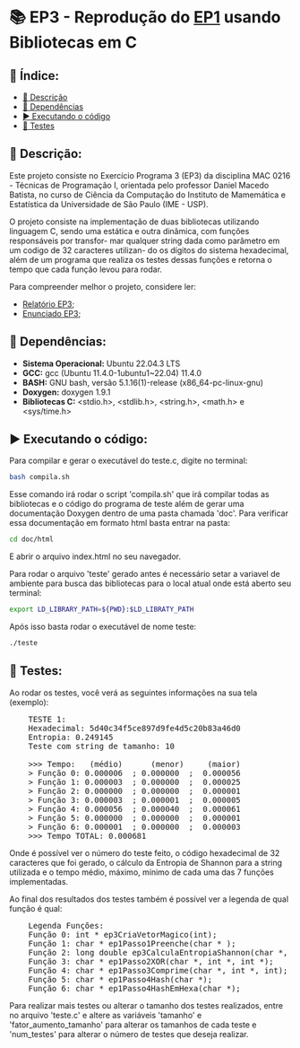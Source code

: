 # 📚 EP3 - Reprodução do [EP1](https://github.com/Od4ir/MAC0216_Tecnicas_de_Programacao/tree/main/EP1) usando Bibliotecas em C

## 📑 Índice:

- [📄 Descrição](#-descrição)
- [🔗 Dependências](#-dependências)
- [▶️ Executando o código](#️-executando-o-código)
- [🧪 Testes](#-testes)



## 📄 Descrição:
Este projeto consiste no Exercício Programa 3 (EP3) da disciplina MAC 0216 - 
Técnicas de Programação I, orientada pelo professor Daniel Macedo Batista, no
curso de Ciência da Computação do Instituto de Mamemática e Estatística da
Universidade de São Paulo (IME - USP). 

O projeto consiste na implementação de duas bibliotecas utilizando linguagem
C, sendo uma estática e outra dinâmica, com funções responsáveis por transfor-
mar qualquer string dada como parâmetro em um codigo de 32 caracteres utilizan-
do os dígitos do sistema hexadecimal, além de um programa que realiza os testes
dessas funções e retorna o tempo que cada função levou para rodar.

Para compreender melhor o projeto, considere ler:
- [Relatório EP3](https://github.com/Od4ir/MAC0216_Tecnicas_de_Programacao/blob/main/EP3/Relatorio_EP3.pdf);
- [Enunciado EP3](https://github.com/Od4ir/MAC0216_Tecnicas_de_Programacao/blob/main/EP3/Enunciado_EP3.pdf);

## 🔗 Dependências:
- **Sistema Operacional:** Ubuntu 22.04.3 LTS
- **GCC:** gcc (Ubuntu 11.4.0-1ubuntu1~22.04) 11.4.0
- **BASH:** GNU bash, versão 5.1.16(1)-release (x86_64-pc-linux-gnu)
- **Doxygen:** doxygen 1.9.1
- **Bibliotecas C:** <stdio.h>, <stdlib.h>, <string.h>, <math.h> e <sys/time.h>

## ▶️ Executando o código:

Para compilar e gerar o executável do teste.c, digite no terminal:
```bash
bash compila.sh
```

Esse comando irá rodar o script 'compila.sh' que irá compilar todas as bibliotecas e o código do programa de teste além de gerar uma documentação Doxygen dentro de uma pasta chamada 'doc'. Para verificar essa documentação em formato html basta entrar na pasta:

```bash
cd doc/html
```
E abrir o arquivo index.html no seu navegador.

Para rodar o arquivo 'teste' gerado antes é necessário setar a variavel de ambiente para busca das bibliotecas para o local atual onde está aberto seu terminal:

```bash
export LD_LIBRARY_PATH=${PWD}:$LD_LIBRATY_PATH
```
Após isso basta rodar o executável de nome teste:
```bash
./teste
```


## 🧪 Testes:

Ao rodar os testes, você verá as seguintes informações na sua tela (exemplo):

<pre>
    TESTE 1:
    Hexadecimal: 5d40c34f5ce897d9fe4d5c20b83a46d0
    Entropia: 0.249145
    Teste com string de tamanho: 10

    >>> Tempo:   (médio)      (menor)     (maior)
    > Função 0: 0.000006  ; 0.000000  ;  0.000056
    > Função 1: 0.000003  ; 0.000000  ;  0.000025
    > Função 2: 0.000000  ; 0.000000  ;  0.000001
    > Função 3: 0.000003  ; 0.000001  ;  0.000005
    > Função 4: 0.000056  ; 0.000040  ;  0.000061
    > Função 5: 0.000000  ; 0.000000  ;  0.000001
    > Função 6: 0.000001  ; 0.000000  ;  0.000003
    >>> Tempo TOTAL: 0.000681
</pre>

Onde é possível ver o número do teste feito, o código hexadecimal de 32 caracteres que foi gerado, o cálculo da Entropia de Shannon para a string utilizada e o tempo médio, máximo, mínimo de cada uma das 7 funções implementadas.  

Ao final dos resultados dos testes também é possível ver a legenda de qual função
é qual:

<pre>
    Legenda Funções: 
    Função 0: int * ep3CriaVetorMagico(int);
    Função 1: char * ep1Passo1Preenche(char * );
    Função 2: long double ep3CalculaEntropiaShannon(char *, int);
    Função 3: char * ep1Passo2XOR(char *, int *, int *); 
    Função 4: char * ep1Passo3Comprime(char *, int *, int); 
    Função 5: char * ep1Passo4Hash(char *);
    Função 6: char * ep1Passo4HashEmHexa(char *);
</pre>

Para realizar mais testes ou alterar o tamanho dos testes realizados, entre no arquivo 'teste.c' e altere as variáveis 'tamanho' e 'fator_aumento_tamanho' para alterar os tamanhos de cada teste e 'num_testes' para alterar o número de testes que deseja realizar.

